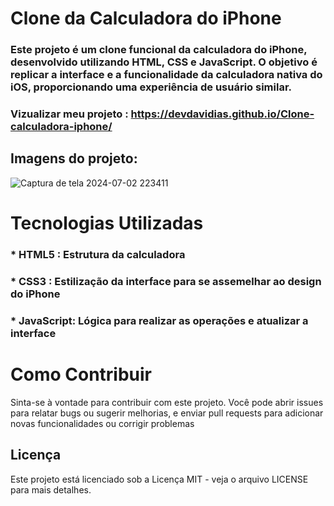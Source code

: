 # Clone da Calculadora do iPhone

### Este projeto é um clone funcional da calculadora do iPhone, desenvolvido utilizando HTML, CSS e JavaScript. O objetivo é replicar a interface e a funcionalidade da calculadora nativa do iOS, proporcionando uma experiência de usuário similar.

### Vizualizar meu projeto : https://devdavidias.github.io/Clone-calculadora-iphone/               

## Imagens do projeto:

![Captura de tela 2024-07-02 223411](https://github.com/DevDaviDias/Clone-calculadora-iphone/assets/157860462/ef9e186b-db3e-4667-90e2-999db045e23f)



# Tecnologias Utilizadas
### * HTML5 : Estrutura da calculadora
### * CSS3 : Estilização da interface para se assemelhar ao design do iPhone
### * JavaScript: Lógica para realizar as operações e atualizar a interface





# Como Contribuir
Sinta-se à vontade para contribuir com este projeto. Você pode abrir issues para relatar bugs ou sugerir melhorias, e enviar pull requests para adicionar novas funcionalidades ou corrigir problemas

## Licença
Este projeto está licenciado sob a Licença MIT - veja o arquivo LICENSE para mais detalhes.
